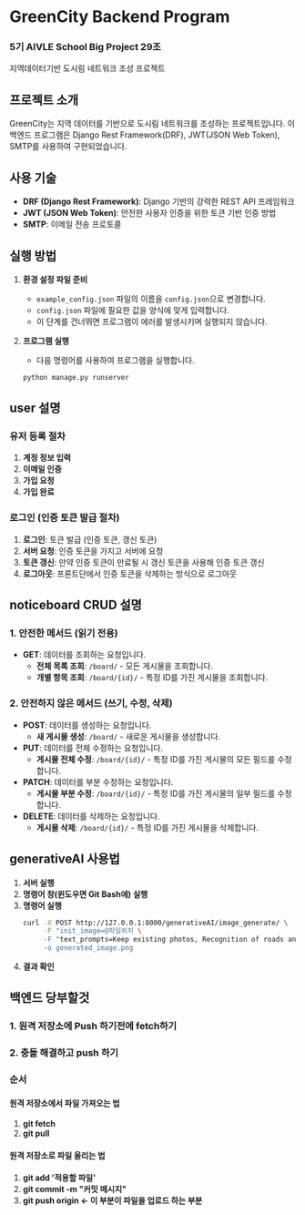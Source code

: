 # GreenCity Backend Program

### 5기 AIVLE School Big Project 29조
지역데이터기반 도시림 네트워크 조성 프로젝트

## 프로젝트 소개
GreenCity는 지역 데이터를 기반으로 도시림 네트워크를 조성하는 프로젝트입니다. 이 백엔드 프로그램은 Django Rest Framework(DRF), JWT(JSON Web Token), SMTP를 사용하여 구현되었습니다.

## 사용 기술
- **DRF (Django Rest Framework)**: Django 기반의 강력한 REST API 프레임워크
- **JWT (JSON Web Token)**: 안전한 사용자 인증을 위한 토큰 기반 인증 방법
- **SMTP**: 이메일 전송 프로토콜

## 실행 방법
1. **환경 설정 파일 준비**
   - `example_config.json` 파일의 이름을 `config.json`으로 변경합니다.
   - `config.json` 파일에 필요한 값을 양식에 맞게 입력합니다.
   - 이 단계를 건너뛰면 프로그램이 에러를 발생시키며 실행되지 않습니다.

2. **프로그램 실행**
   - 다음 명령어를 사용하여 프로그램을 실행합니다.
   ```bash
   python manage.py runserver

## user 설명
### 유저 등록 절차
1. **계정 정보 입력**
2. **이메일 인증**
3. **가입 요청**
4. **가입 완료**

### 로그인 (인증 토큰 발급 절차)
1. **로그인**: 토큰 발급 (인증 토큰, 갱신 토큰)
2. **서버 요청**: 인증 토큰을 가지고 서버에 요청
3. **토큰 갱신**: 만약 인증 토큰이 만료될 시 갱신 토큰을 사용해 인증 토큰 갱신
4. **로그아웃**: 프론트단에서 인증 토큰을 삭제하는 방식으로 로그아웃


## noticeboard CRUD 설명
### 1. 안전한 메서드 (읽기 전용)
- **GET**: 데이터를 조회하는 요청입니다.
  - **전체 목록 조회**: `/board/` - 모든 게시물을 조회합니다.
  - **개별 항목 조회**: `/board/{id}/` - 특정 ID를 가진 게시물을 조회합니다.

### 2. 안전하지 않은 메서드 (쓰기, 수정, 삭제)
- **POST**: 데이터를 생성하는 요청입니다.
  - **새 게시물 생성**: `/board/` - 새로운 게시물을 생성합니다.
- **PUT**: 데이터를 전체 수정하는 요청입니다.
  - **게시물 전체 수정**: `/board/{id}/` - 특정 ID를 가진 게시물의 모든 필드를 수정합니다.
- **PATCH**: 데이터를 부분 수정하는 요청입니다.
  - **게시물 부분 수정**: `/board/{id}/` - 특정 ID를 가진 게시물의 일부 필드를 수정합니다.
- **DELETE**: 데이터를 삭제하는 요청입니다.
  - **게시물 삭제**: `/board/{id}/` - 특정 ID를 가진 게시물을 삭제합니다.

## generativeAI 사용법

1. **서버 실행**
2. **명령어 창(윈도우면 Git Bash에) 실행**
3. **명령어 실행**
    ```sh
    curl -X POST http://127.0.0.1:8000/generativeAI/image_generate/ \
         -F "init_image=@파일위치 \
         -F "text_prompts=Keep existing photos, Recognition of roads and buildings, Plant ginkgo trees on the sidewalk along the road" \
         -o generated_image.png
    ```
4. **결과 확인**


## 백엔드 당부할것
### 1. 원격 저장소에 Push 하기전에 fetch하기 
### 2. 충돌 해결하고 push 하기

### 순서
#### 원격 저장소에서 파일 가져오는 법
1. **git fetch**
2. **git pull**

#### 원격 저장소로 파일 올리는 법
1. **git add '적용할 파일'**
2. **git commit -m "커밋 메시지"**
3. **git push origin <- 이 부분이 파일을 업로드 하는 부분** 